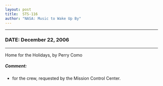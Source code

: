 ```yaml
---
layout: post
title:  STS-116
author: "NASA: Music to Wake Up By"
---
```


----
### DATE: December 22, 2006
----
Home for the Holidays, by Perry Como

##### Comment:
* for the crew, requested by the Mission Control Center.
